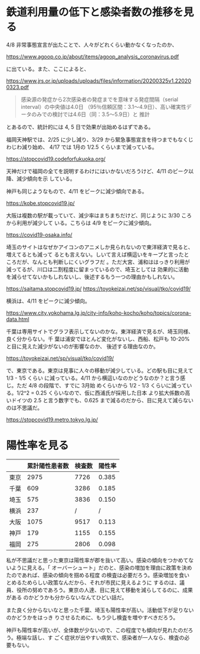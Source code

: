# 鉄道利用量の低下と感染者数の推移を見る

4/8 非常事態宣言が出たことで、人々がどれくらい動かなくなったのか、

https://www.agoop.co.jp/about/items/agoop_analysis_coronavirus.pdf

に出ている。また、ここによると、

https://www.jrs.or.jp/uploads/uploads/files/information/20200325v1.220200323.pdf

> 感染源の発症から2次感染者の発症までを意味する発症間隔（serial interval）の中央値は4.0日
> （95％信頼区間：3.1～4.9日）、高い確実性データのみでの検討では4.6日（同：3.5～5.9日）と
> 推計

とあるので、統計的には 4, 5 日で効果が出始めるはずである。

福岡天神駅では、2/25 に少し減り、3/29 から緊急事態宣言を待つまでもなくじわじわ減り始め、
4/17 では 1月の 1/2.5 くらいまで減っている。

https://stopcovid19.codeforfukuoka.org/

天神だけで福岡の全てを説明するわけにはいかないだろうけど、4/11 のピーク以降、減少傾向を示
している。

神戸も同じようなもので、4/11 をピークに減少傾向である。

https://kobe.stopcovid19.jp/

大阪は複数の駅が載っていて、減少率はまちまちだけど、同じように 3/30 ころから利用が減少して
いる。こちらは 4/9 をピークに減少傾向。

https://covid19-osaka.info/

埼玉のサイトはなぜかアイコンのアニメしか見られないので東洋経済で見ると、増えてるとも減って
るとも言えない。しいて言えば横這いをキープと言ったところだが、なんとも判断しにくいグラフだ
。ただ大宮、浦和ははっきり利用が減ってるが、川口は二割程度に留まっているので、埼玉としては
効果的に活動を減らせてないかもしれないし、後述するもう一つの理由かもしれない。

https://saitama.stopcovid19.jp/
https://toyokeizai.net/sp/visual/tko/covid19/

横浜は、4/11 をピークに減少傾向。

https://www.city.yokohama.lg.jp/city-info/koho-kocho/koho/topics/corona-data.html

千葉は専用サイトでグラフ表示してないのかな。東洋経済で見るが、埼玉同様、良く分からない。千
葉は浦安でほとんど変化がないし、西船、松戸も 10-20% と目に見えた減少がないのが影響なのか、
後述する理由なのか。

https://toyokeizai.net/sp/visual/tko/covid19/

で、東京である。東京は見事に人々の移動が減少している。どの駅も目に見えて 1/3 - 1/5 くらい
に減っている。4/11 から横這いなのかどうなのか？と言う感じ。ただ 4/8 の段階で、すでに 3月始
めくらいから 1/2 - 1/3 くらいに減っている。1/2^2 = 0.25 くらいなので、仮に西浦氏が採用した日本
より拡大係数の高いドイツの 2.5 と言う数字でも、0.625 まで減るのだから、目に見えて減らない
のは不思議だ。

https://stopcovid19.metro.tokyo.lg.jp/

# 陽性率を見る

|      | 累計陽性患者数 | 検査数 | 陽性率 |
|------|----------------|--------|--------|
|東京  | 2975           | 7726   | 0.385  |
|千葉  |  609           | 3286   | 0.185  |
|埼玉  |  575           | 3836   | 0.150  |
|横浜  |  237           |  /     |   /    |
|大阪  | 1075           | 9517   | 0.113  |
|神戸  |  179           | 1155   | 0.155  |
|福岡  |  275           | 2806   | 0.098  |

私が不思議だと思った東京は陽性率が郡を抜いて高い。感染の傾向をつかめてないように見える。「
オーバーシュート」だのと、感染の増加を理由に政策を決めたのであれば、感染の傾向を掴める程度
の検査は必要だろう。感染増加を食いとめるためらしい政策なんだから、それが市民に見えるように
するのは、議員、役所の努めであろう。東京の人達、目に見えて移動を減らしてるのに、成果がある
のかどうかも分からないなんてひどい話だ。

また良く分からないなと思った千葉、埼玉も陽性率が高い。活動低下が足りないのかどうかをはっき
りさせるために、もう少し検査を増やすべきだろう。

神戸も陽性率が高いが、全体数が少ないので、この程度でも傾向が見れたのだろう。極端な話し、す
ごく症状が出やすい病気で、感染者が一人なら、検査の必要もない。
